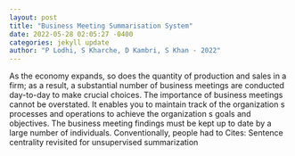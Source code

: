 ```yaml
--- 
layout: post 
title: "Business Meeting Summarisation System" 
date: 2022-05-28 02:05:27 -0400 
categories: jekyll update 
author: "P Lodhi, S Kharche, D Kambri, S Khan - 2022" 
--- 
```

As the economy expands, so does the quantity of production and sales in a firm; as a result, a substantial number of business meetings are conducted day-to-day to make crucial choices. The importance of business meetings cannot be overstated. It enables you to maintain track of the organization s processes and operations to achieve the organization s goals and objectives. The business meeting findings must be kept up to date by a large number of individuals. Conventionally, people had to Cites: Sentence centrality revisited for unsupervised summarization